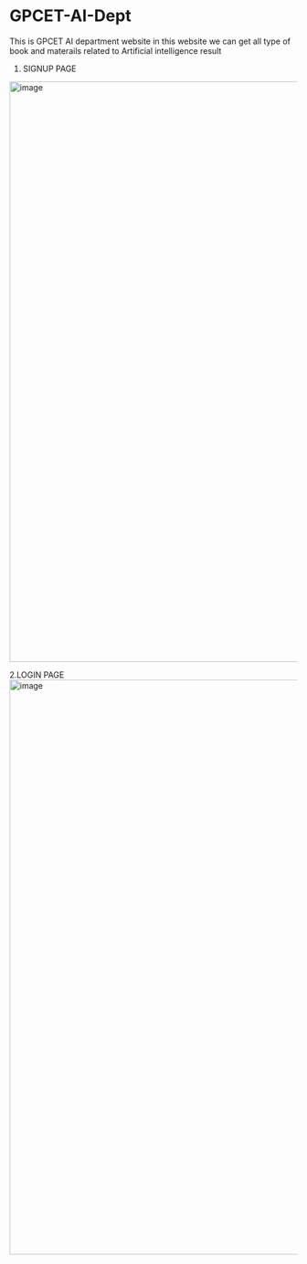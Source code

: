 # GPCET-AI-Dept
This is GPCET AI department website in this website we can get all type of book and materails related to Artificial intelligence 
result
1. SIGNUP PAGE
<img width="1911" height="1017" alt="image" src="https://github.com/user-attachments/assets/b1bb529b-db54-461a-9749-ac2866e4ef00" />

2.LOGIN PAGE
<img width="1912" height="1007" alt="image" src="https://github.com/user-attachments/assets/9c82897b-ec43-4777-98b2-5dd061e4c825" />
